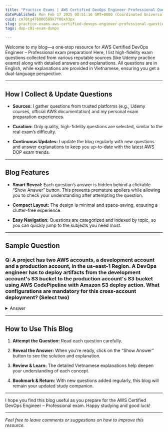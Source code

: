 ```yaml
---
title: "Practice Exams | AWS Certified DevOps Engineer Professional Questions & Explanations"
datePublished: Mon Feb 17 2025 08:51:16 GMT+0000 (Coordinated Universal Time)
cuid: cm78tg476000509k7f06xh3px
slug: practice-exams-aws-certified-devops-engineer-professional-questions-and-explanations
tags: dop-c01-exam-dumps

---
```


Welcome to my blog—a one‐stop resource for AWS Certified DevOps Engineer – Professional exam preparation! Here, I list high-fidelity exam questions collected from various reputable sources (like Udemy practice exams) along with detailed answers and explanations. All questions are in English, while explanations are provided in Vietnamese, ensuring you get a dual-language perspective.

---

## How I Collect & Update Questions

* **Sources:** I gather questions from trusted platforms (e.g., Udemy courses, official AWS documentation) and my personal exam preparation experiences.
    
* **Curation:** Only quality, high-fidelity questions are selected, similar to the real exam’s difficulty.
    
* **Continuous Updates:** I update the blog regularly with new questions and answer explanations to keep you up-to-date with the latest AWS DOP exam trends.
    

---

## Blog Features

* **Smart Reveal:** Each question’s answer is hidden behind a clickable “Show Answer” button. This prevents premature spoilers while allowing you to check your understanding after attempting the question.
    
* **Compact Layout:** The design is minimal and space-saving, ensuring a clutter-free experience.
    
* **Easy Navigation:** Questions are categorized and indexed by topic, so you can quickly jump to the subjects you need most.
    

---

## Sample Question

### Q: A project has two AWS accounts, a development account and a production account, in the us-east-1 Region. A DevOps engineer has to deploy artifacts from the development account's S3 bucket to the production account's S3 bucket using AWS CodePipeline with Amazon S3 deploy action. What configurations are mandatory for this cross-account deployment? (Select two)

<details data-node-type="hn-details-summary"><summary>Answer</summary><div data-type="detailsContent">Để triển khai cross-account, bạn cần phải đảm bảo rằng bucket ở tài khoản production cho phép IAM role từ tài khoản development thực hiện PutObject. Đồng thời, IAM role ở tài khoản development phải có đủ quyền truy cập tới cả hai bucket và có thể assume role trong tài khoản production. Điều này đảm bảo an toàn và quản lý truy cập hiệu quả giữa các tài khoản.</div></details>

---

## How to Use This Blog

1. **Attempt the Question:** Read each question carefully.
    
2. **Reveal the Answer:** When you’re ready, click on the “Show Answer” button to see the solution and explanation.
    
3. **Review & Learn:** The detailed Vietnamese explanations help deepen your understanding of each concept.
    
4. **Bookmark & Return:** With new questions added regularly, this blog will remain your updated study companion.
    

---

I hope you find this blog useful as you prepare for the AWS Certified DevOps Engineer – Professional exam. Happy studying and good luck!

---

*Feel free to leave comments or suggestions on how to improve this resource.*